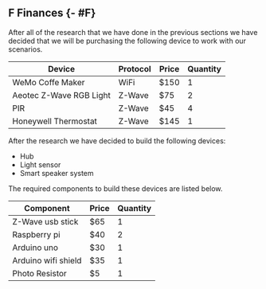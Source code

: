 ## F Finances {- #F}

After all of the research that we have done in the previous sections we have decided that we 
will  be purchasing the following device to work with our scenarios.

| Device                  | Protocol | Price | Quantity |
| ----------------------- | -------- | ----- | -------- |
| WeMo Coffe Maker        | WiFi     | $150  | 1        |
| Aeotec Z-Wave RGB Light | Z-Wave   | $75   | 2        |
| PIR                     | Z-Wave   | $45   | 4        |
| Honeywell Thermostat    | Z-Wave   | $145  | 1        |


After the research we have decided to build the following devices:

- Hub
- Light sensor
- Smart speaker system

The required components to build these devices are listed below.

| Component           | Price | Quantity |
| ------------------- | ----- | -------- |
| Z-Wave usb stick    | $65   | 1        |
| Raspberry pi        | $40   | 2        |
| Arduino uno         | $30   | 1        |
| Arduino wifi shield | $35   | 1        |
| Photo Resistor      | $5    | 1        |

